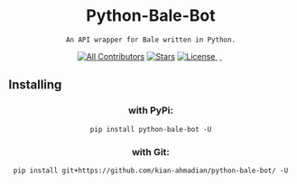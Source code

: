 <div align='center'>
<h1><b> Python-Bale-Bot</b></h1>

<code>An API wrapper for Bale written in Python.</code>

[![All Contributors](https://img.shields.io/github/contributors/kian-ahmadian/python-bale-bot?style=for-the-badge)](#contributors-)
[![Stars](https://img.shields.io/github/stars/kian-ahmadian/python-bale-bot?style=for-the-badge)](#starsg-)
<a href="https://github.com/kian-ahmadian/python-bale-bot/blob/main/LICENSE"> ![License](https://img.shields.io/github/license/kian-ahmadian/python-bale-bot?style=for-the-badge) </a>
<img src='https://img.shields.io/badge/License-MIT-blue&style=for-the-badge' alt='' /> <a href=''> <img src='https://img.shields.io/badge/Testing-passing-green?logo=github&style=for-the-badge' alt='' /> </a> <img src='https://img.shields.io/badge/Python-> 3.8-red?logo=python&style=for-the-badge' alt='' />
<a href='https://pypi.org/p/python-bale-bot'><img src='https://img.shields.io/pypi/v/python-bale-bot?color=blue&label=pypi&style=for-the-badge' alt='' /> </a>
</div>

## Installing
<div align='center'>


### with PyPi:

```
pip install python-bale-bot -U
```
### with Git:

```
pip install git+https://github.com/kian-ahmadian/python-bale-bot/ -U
```
</div>
